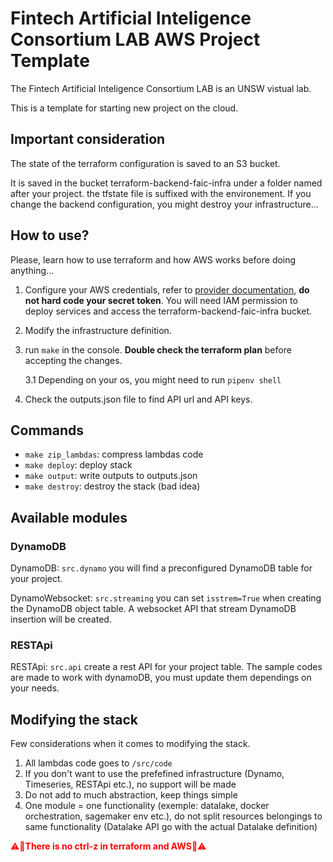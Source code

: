 # Fintech Artificial Inteligence Consortium LAB AWS Project Template

The Fintech Artificial Inteligence Consortium LAB is an UNSW vistual lab.

This is a template for starting new project on the cloud.

## Important consideration

The state of the terraform configuration is saved to an S3 bucket.

It is saved in the bucket terraform-backend-faic-infra under a folder named after your project.
the tfstate file is suffixed with the environement. If you change the backend configuration, you might destroy your infrastructure...

## How to use?

Please, learn how to use terraform and how AWS works before doing anything...

1. Configure your AWS credentials, refer to [provider documentation](https://registry.terraform.io/providers/hashicorp/aws/latest/docs#authentication-and-configuration), **do not hard code your secret token**. You will need IAM permission to deploy services and access the terraform-backend-faic-infra bucket.

2. Modify the infrastructure definition.

3. run `make` in the console. **Double check the terraform plan** before accepting the changes.

    3.1 Depending on your os, you might need to run `pipenv shell`

4. Check the outputs.json file to find API url and API keys.

## Commands

- `make zip_lambdas`: compress lambdas code
- `make deploy`: deploy stack
- `make output`: write outputs to outputs.json
- `make destroy`: destroy the stack (bad idea)

## Available modules

### DynamoDB
DynamoDB: `src.dynamo` you will find a preconfigured DynamoDB table for your project.

DynamoWebsocket: `src.streaming` you can set `isstrem=True` when creating the DynamoDB object table. A websocket API that stream DynamoDB insertion will be created.

### RESTApi
RESTApi: `src.api` create a rest API for your project table. The sample codes are made to work with dynamoDB, you must update them dependings on your needs.

## Modifying the stack

Few considerations when it comes to modifying the stack.

1. All lambdas code goes to `/src/code`
2. If you don't want to use the prefefined infrastructure (Dynamo, Timeseries, RESTApi etc.), no support will be made
3. Do not add to much abstraction, keep things simple
4. One module = one functionality (exemple: datalake, docker orchestration, sagemaker env etc.), do not split resources belongings to same functionality (Datalake API go with the actual Datalake definition)


<span style="color:red">⚠️🔴**There is no ctrl-z in terraform and AWS**🔴⚠️</span>